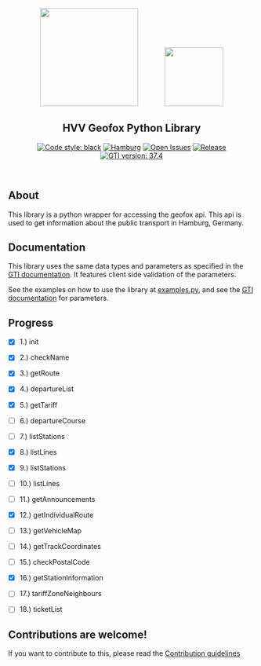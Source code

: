 <div align="center">

<img src="https://upload.wikimedia.org/wikipedia/commons/9/9d/LogoHVV.svg" width="200" style="margin-right: 50px">

<img src="https://upload.wikimedia.org/wikipedia/commons/thumb/5/5d/GEOFOX-LOGO.jpg/320px-GEOFOX-LOGO.jpg" width="120">

</div>

<h2 align="center">HVV Geofox Python Library</h2>

<p align="center">
  <a href="https://github.com/psf/black"><img alt="Code style: black" src="https://img.shields.io/badge/code%20style-black-000000.svg"></a>
  <a href=""><img alt="Hamburg" src="https://img.shields.io/badge/city-hamburg-e3000f"></a>
  <a href="https://github.com/vigonotion/pygti/issues"><img alt="Open Issues" src="https://img.shields.io/github/issues/vigonotion/pygti"></a>
  <a href="https://github.com/vigonotion/pygti/releases"><img alt="Release" src="https://img.shields.io/github/release/vigonotion/pygti"></a>
  <a href="https://api-test.geofox.de/gti/doc/index.jsp"><img alt="GTI version: 37.4" src="https://img.shields.io/badge/gti%20version-37.4-green.svg"></a>
</p>

<p><br /></p>

## About

This library is a python wrapper for accessing the geofox api. This api is used to get information about the public transport in Hamburg, Germany.

## Documentation

This library uses the same data types and parameters as specified in the [GTI documentation](https://api-test.geofox.de/gti/doc/index.jsp). It features client side validation of the parameters.

See the examples on how to use the library at [examples.py](examples.py), and see the [GTI documentation](https://api-test.geofox.de/gti/doc/index.jsp) for parameters.

## Progress

- [x] 1.) init
- [x] 2.) checkName
- [x] 3.) getRoute
- [x] 4.) departureList
- [x] 5.) getTariff
- [ ] 6.) departureCourse
- [ ] 7.) listStations
- [x] 8.) listLines
- [x] 9.) listStations
- [ ] 10.) listLines
- [ ] 11.) getAnnouncements
- [x] 12.) getIndividualRoute
- [ ] 13.) getVehicleMap
- [ ] 14.) getTrackCoordinates
- [ ] 15.) checkPostalCode
- [x] 16.) getStationInformation
- [ ] 17.) tariffZoneNeighbours
- [ ] 18.) ticketList


## Contributions are welcome!

If you want to contribute to this, please read the [Contribution guidelines](CONTRIBUTING.md)
